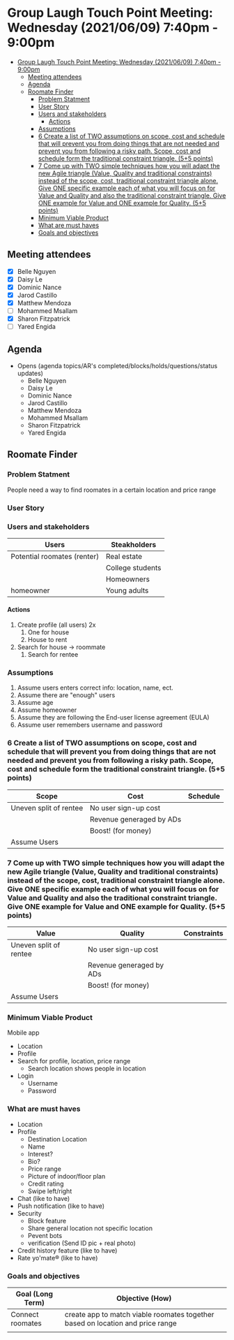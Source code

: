 # Group Laugh Touch Point Meeting: Wednesday (2021/06/09) 7:40pm - 9:00pm

- [Group Laugh Touch Point Meeting: Wednesday (2021/06/09) 7:40pm - 9:00pm](#group-laugh-touch-point-meeting-wednesday-20210609-740pm---900pm)
  - [Meeting attendees](#meeting-attendees)
  - [Agenda](#agenda)
  - [Roomate Finder](#roomate-finder)
    - [Problem Statment](#problem-statment)
    - [User Story](#user-story)
    - [Users and stakeholders](#users-and-stakeholders)
      - [Actions](#actions)
    - [Assumptions](#assumptions)
    - [6 Create a list of TWO assumptions on scope, cost and schedule that will prevent you from doing things that are not needed and prevent you from following a risky path. Scope, cost and schedule form the traditional constraint triangle. (5+5 points)](#6-create-a-list-of-two-assumptions-on-scope-cost-and-schedule-that-will-prevent-you-from-doing-things-that-are-not-needed-and-prevent-you-from-following-a-risky-path-scope-cost-and-schedule-form-the-traditional-constraint-triangle-55-points)
    - [7 Come up with TWO simple techniques how you will adapt the new Agile triangle (Value, Quality and traditional constraints) instead of the scope, cost, traditional constraint triangle alone. Give ONE specific example each of what you will focus on for Value and Quality and also the traditional constraint triangle. Give ONE example for Value and ONE example for Quality. (5+5 points)](#7-come-up-with-two-simple-techniques-how-you-will-adapt-the-new-agile-triangle-value-quality-and-traditional-constraints-instead-of-the-scope-cost-traditional-constraint-triangle-alone-give-one-specific-example-each-of-what-you-will-focus-on-for-value-and-quality-and-also-the-traditional-constraint-triangle-give-one-example-for-value-and-one-example-for-quality-55-points)
    - [Minimum Viable Product](#minimum-viable-product)
    - [What are must haves](#what-are-must-haves)
    - [Goals and objectives](#goals-and-objectives)

## Meeting attendees

- [x] Belle Nguyen
- [x] Daisy Le
- [x] Dominic Nance
- [x] Jarod Castillo
- [x] Matthew Mendoza
- [ ] Mohammed Msallam
- [x] Sharon Fitzpatrick
- [ ] Yared Engida

## Agenda

- Opens (agenda topics/AR's completed/blocks/holds/questions/status updates)
  - Belle Nguyen
  - Daisy Le
  - Dominic Nance
  - Jarod Castillo
  - Matthew Mendoza
  - Mohammed Msallam
  - Sharon Fitzpatrick
  - Yared Engida

## Roomate Finder

### Problem Statment

People need a way to find roomates in a certain location and price range

### User Story

### Users and stakeholders

| Users                       | Steakholders     |
| --------------------------- | ---------------- |
| Potential roomates (renter) | Real estate      |
|                             | College students |
|                             | Homeowners       |
| homeowner                   | Young adults     |

#### Actions

1. Create profile (all users) 2x
   1. One for house
   2. House to rent
2. Search for house → roommate
   1. Search for rentee

### Assumptions

1. Assume users enters correct info: location, name, ect.
2. Assume there are "enough" users
3. Assume age
4. Assume homeowner
5. Assume they are following the End-user license agreement (EULA)
6. Assume user remembers username and password

### 6 Create a list of TWO assumptions on scope, cost and schedule that will prevent you from doing things that are not needed and prevent you from following a risky path. Scope, cost and schedule form the traditional constraint triangle. (5+5 points)

| Scope                  | Cost                     | Schedule |
| ---------------------- | ------------------------ | -------- |
| Uneven split of rentee | No user sign-up cost     |          |
|                        | Revenue generaged by ADs |          |
|                        | Boost! (for money)       |          |
| Assume Users           |                          |          |

### 7 Come up with TWO simple techniques how you will adapt the new Agile triangle (Value, Quality and traditional constraints) instead of the scope, cost, traditional constraint triangle alone. Give ONE specific example each of what you will focus on for Value and Quality and also the traditional constraint triangle. Give ONE example for Value and ONE example for Quality. (5+5 points)

| Value                  | Quality                  | Constraints |
| ---------------------- | ------------------------ | ----------- |
| Uneven split of rentee | No user sign-up cost     |             |
|                        | Revenue generaged by ADs |             |
|                        | Boost! (for money)       |             |
| Assume Users           |                          |             |

### Minimum Viable Product

Mobile app

- Location
- Profile
- Search for profile, location, price range
  - Search location shows people in location
- Login
  - Username
  - Password

### What are must haves

- Location
- Profile
  - Destination Location
  - Name
  - Interest?
  - Bio?
  - Price range
  - Picture of indoor/floor plan
  - Credit rating
  - Swipe left/right
- Chat (like to have)
- Push notification (like to have)
- Security
  - Block feature
  - Share general location not specific location
  - Pevent bots
  - verification (Send ID pic + real photo)
- Credit history feature (like to have)
- Rate yo'mate® (like to have)

### Goals and objectives

| Goal (Long Term) | Objective (How)                                                                |
| ---------------- | ------------------------------------------------------------------------------ |
| Connect roomates | create app to match viable roomates together based on location and price range |
|                  |                                                                                |
